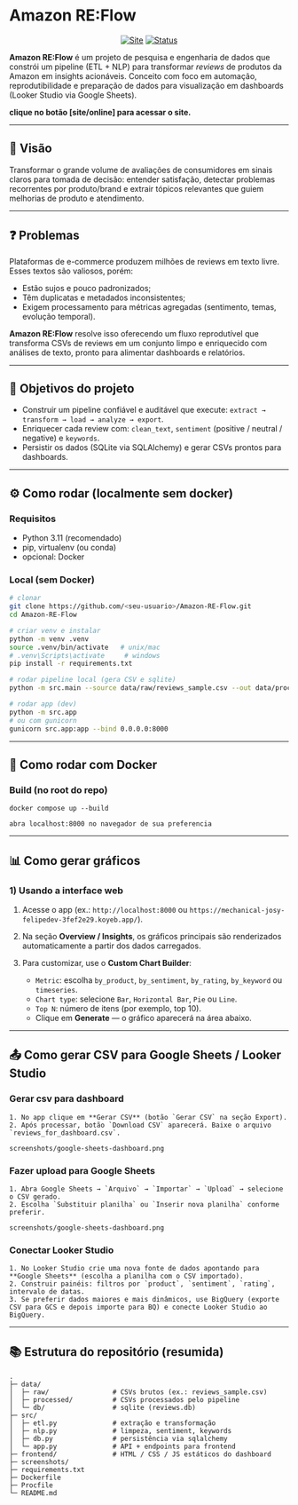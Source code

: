 # Amazon RE:Flow

<div align="center">

[![Site](https://img.shields.io/badge/🌐_Site-Online-000000?style=for-the-badge)]()
[![Status](https://img.shields.io/badge/⚙️_Status-concluido-green?style=for-the-badge)](#-sobre-o-projeto)

</div>


**Amazon RE:Flow** é um projeto de pesquisa e engenharia de dados que constrói um pipeline (ETL + NLP) para transformar *reviews* de produtos da Amazon em insights acionáveis. Conceito com foco em automação, reprodutibilidade e preparação de dados para visualização em dashboards (Looker Studio via Google Sheets).

**clique no botão [site/online] para acessar o site.**

---

## 🧭 Visão
Transformar o grande volume de avaliações de consumidores em sinais claros para tomada de decisão: entender satisfação, detectar problemas recorrentes por produto/brand e extrair tópicos relevantes que guiem melhorias de produto e atendimento.

---

## ❓ Problemas
Plataformas de e-commerce produzem milhões de reviews em texto livre. Esses textos são valiosos, porém:

- Estão sujos e pouco padronizados;  
- Têm duplicatas e metadados inconsistentes;  
- Exigem processamento para métricas agregadas (sentimento, temas, evolução temporal).

**Amazon RE:Flow** resolve isso oferecendo um fluxo reprodutível que transforma CSVs de reviews em um conjunto limpo e enriquecido com análises de texto, pronto para alimentar dashboards e relatórios.

---

## 🎯 Objetivos do projeto

- Construir um pipeline confiável e auditável que execute: `extract → transform → load → analyze → export`.  
- Enriquecer cada review com: `clean_text`, `sentiment` (positive / neutral / negative) e `keywords`.  
- Persistir os dados (SQLite via SQLAlchemy) e gerar CSVs prontos para dashboards. 

---


## ⚙️ Como rodar (localmente sem docker)

### Requisitos
- Python 3.11 (recomendado)  
- pip, virtualenv (ou conda)  
- opcional: Docker

### Local (sem Docker)
```bash
# clonar
git clone https://github.com/<seu-usuario>/Amazon-RE-Flow.git
cd Amazon-RE-Flow

# criar venv e instalar
python -m venv .venv
source .venv/bin/activate   # unix/mac
# .venv\Scripts\activate     # windows
pip install -r requirements.txt

# rodar pipeline local (gera CSV e sqlite)
python -m src.main --source data/raw/reviews_sample.csv --out data/processed/reviews_clean.csv --to-db --db data/db/reviews.db

# rodar app (dev)
python -m src.app
# ou com gunicorn
gunicorn src.app:app --bind 0.0.0.0:8000
```

---

## 🐳 Como rodar com Docker

### Build (no root do repo)
    docker compose up --build

`abra localhost:8000 no navegador de sua preferencia`

---

## 📊 Como gerar gráficos

### 1) Usando a interface web 

1. Acesse o app (ex.: `http://localhost:8000` ou `https://mechanical-josy-felipedev-3fef2e29.koyeb.app/`).
2. Na seção **Overview / Insights**, os gráficos principais são renderizados automaticamente a partir dos dados carregados.
3. Para customizar, use o **Custom Chart Builder**:

   * `Metric`: escolha `by_product`, `by_sentiment`, `by_rating`, `by_keyword` ou `timeseries`.
   * `Chart type`: selecione `Bar`, `Horizontal Bar`, `Pie` ou `Line`.
   * `Top N`: número de itens (por exemplo, top 10).
   * Clique em **Generate** — o gráfico aparecerá na área abaixo.


---

## 📤 Como gerar CSV para Google Sheets / Looker Studio

### Gerar csv para dashboard
    1. No app clique em **Gerar CSV** (botão `Gerar CSV` na seção Export).
    2. Após processar, botão `Download CSV` aparecerá. Baixe o arquivo `reviews_for_dashboard.csv`.
    
`screenshots/google-sheets-dashboard.png`

### Fazer upload para Google Sheets
    1. Abra Google Sheets → `Arquivo` → `Importar` → `Upload` → selecione o CSV gerado.
    2. Escolha `Substituir planilha` ou `Inserir nova planilha` conforme preferir.

`screenshots/google-sheets-dashboard.png`


### Conectar Looker Studio

    1. No Looker Studio crie uma nova fonte de dados apontando para **Google Sheets** (escolha a planilha com o CSV importado).
    2. Construir painéis: filtros por `product`, `sentiment`, `rating`, intervalo de datas.
    3. Se preferir dados maiores e mais dinâmicos, use BigQuery (exporte CSV para GCS e depois importe para BQ) e conecte Looker Studio ao BigQuery.

---

## 📚 Estrutura do repositório (resumida)

```
.
├─ data/
│  ├─ raw/                # CSVs brutos (ex.: reviews_sample.csv)
│  ├─ processed/          # CSVs processados pelo pipeline
│  └─ db/                 # sqlite (reviews.db)
├─ src/
│  ├─ etl.py              # extração e transformação
│  ├─ nlp.py              # limpeza, sentiment, keywords
│  ├─ db.py               # persistência via sqlalchemy
│  └─ app.py              # API + endpoints para frontend
├─ frontend/              # HTML / CSS / JS estáticos do dashboard
├─ screenshots/           
├─ requirements.txt
├─ Dockerfile
├─ Procfile
└─ README.md
```
